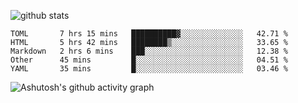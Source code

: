 ![github stats](https://github-readme-stats.vercel.app/api?username=iuvhub&show_icons=true)
<!--START_SECTION:waka-->
```text
TOML       7 hrs 15 mins   ██████████▓░░░░░░░░░░░░░░   42.71 % 
HTML       5 hrs 42 mins   ████████▒░░░░░░░░░░░░░░░░   33.65 % 
Markdown   2 hrs 6 mins    ███░░░░░░░░░░░░░░░░░░░░░░   12.38 % 
Other      45 mins         █░░░░░░░░░░░░░░░░░░░░░░░░   04.51 % 
YAML       35 mins         █░░░░░░░░░░░░░░░░░░░░░░░░   03.46 % 
```
<!--END_SECTION:waka-->
![Ashutosh's github activity graph](https://activity-graph.herokuapp.com/graph?username=iuvhub&theme=react-dark)
